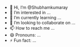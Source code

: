 - 👋 Hi, I’m @Shubhamkumaray
- 👀 I’m interested in ...
- 🌱 I’m currently learning ...
- 💞️ I’m looking to collaborate on ...
- 📫 How to reach me ...
- 😄 Pronouns: ...
- ⚡ Fun fact: ...

<!---
Shubhamkumaray/Shubhamkumaray is a ✨ special ✨ repository because its `README.md` (this file) appears on your GitHub profile.
You can click the Preview link to take a look at your changes.
--->
